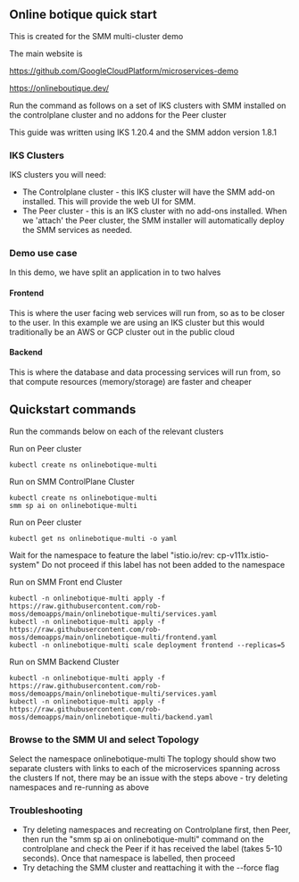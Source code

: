 ## Online botique quick start

This is created for the SMM multi-cluster demo

The main website is

https://github.com/GoogleCloudPlatform/microservices-demo

https://onlineboutique.dev/

Run the command as follows on a set of IKS clusters with SMM installed on the controlplane cluster and no addons for the Peer cluster

This guide was written using IKS 1.20.4 and the SMM addon version 1.8.1

### IKS Clusters

IKS clusters you will need:
* The Controlplane cluster - this IKS cluster will have the SMM add-on installed.  This will provide the web UI for SMM.
* The Peer cluster - this is an IKS cluster with no add-ons installed. When we 'attach' the Peer cluster, the SMM installer will automatically deploy the SMM services as needed.


### Demo use case
In this demo, we have split an application in to two halves

#### Frontend
This is where the user facing web services will run from, so as to be closer to the user. In this example we are using an IKS cluster but this would traditionally be an AWS or GCP cluster out in the public cloud

#### Backend
This is where the database and data processing services will run from, so that compute resources (memory/storage) are faster and cheaper


## Quickstart commands

Run the commands below on each of the relevant clusters

Run on Peer cluster
```
kubectl create ns onlinebotique-multi
```

Run on SMM ControlPlane Cluster
```
kubectl create ns onlinebotique-multi
smm sp ai on onlinebotique-multi
```

Run on Peer cluster
```
kubectl get ns onlinebotique-multi -o yaml
```
Wait for the namespace to feature the label "istio.io/rev: cp-v111x.istio-system"
Do not proceed if this label has not been added to the namespace


Run on SMM Front end Cluster
```
kubectl -n onlinebotique-multi apply -f https://raw.githubusercontent.com/rob-moss/demoapps/main/onlinebotique-multi/services.yaml
kubectl -n onlinebotique-multi apply -f https://raw.githubusercontent.com/rob-moss/demoapps/main/onlinebotique-multi/frontend.yaml
kubectl -n onlinebotique-multi scale deployment frontend --replicas=5
```

Run on SMM Backend Cluster
```
kubectl -n onlinebotique-multi apply -f https://raw.githubusercontent.com/rob-moss/demoapps/main/onlinebotique-multi/services.yaml
kubectl -n onlinebotique-multi apply -f https://raw.githubusercontent.com/rob-moss/demoapps/main/onlinebotique-multi/backend.yaml
```

### Browse to the SMM UI and select Topology
Select the namespace onlinebotique-multi
The toplogy should show two separate clusters with links to each of the microservices spanning across the clusters
If not, there may be an issue with the steps above - try deleting namespaces and re-running as above

### Troubleshooting
* Try deleting namespaces and recreating on Controlplane first, then Peer, then run the "smm sp ai on onlinebotique-multi" command on the controlplane and check the Peer if it has received the label (takes 5-10 seconds). Once that namespace is labelled, then proceed
* Try detaching the SMM cluster and reattaching it with the --force flag
